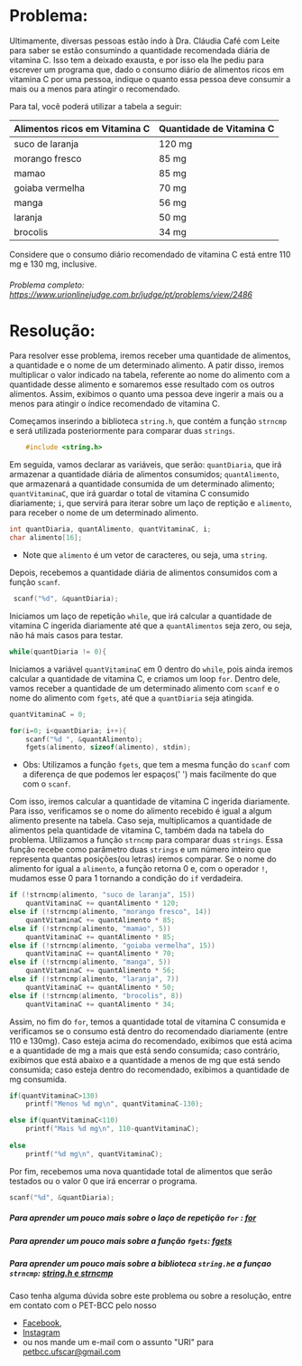 # Problema:
Ultimamente, diversas pessoas estão indo à Dra. Cláudia Café com Leite para saber se estão consumindo a quantidade recomendada diária de vitamina C. Isso tem a deixado exausta, e por isso ela lhe pediu para escrever um programa que, dado o consumo diário de alimentos ricos em vitamina C por uma pessoa, indique o quanto essa pessoa deve consumir a mais ou a menos para atingir o recomendado.

Para tal, você poderá utilizar a tabela a seguir:

Alimentos ricos em Vitamina C | Quantidade de Vitamina C
------------------------------| -----------------------
suco de laranja               | 120 mg
morango fresco                | 85 mg
mamao                         | 85 mg
goiaba vermelha               | 70 mg
manga                         | 56 mg
laranja                       | 50 mg
brocolis                      | 34 mg

Considere que o consumo diário recomendado de vitamina C está entre 110 mg e 130 mg, inclusive.

###### Problema completo: https://www.urionlinejudge.com.br/judge/pt/problems/view/2486

# Resolução:
Para resolver esse problema, iremos receber uma quantidade de alimentos, a quantidade e o nome de um determinado alimento. A patir disso, iremos multiplicar o valor indicado na tabela, referente ao nome do alimento com a quantidade desse alimento e somaremos esse resultado com os outros alimentos. Assim, exibimos o quanto uma pessoa deve ingerir a mais ou a menos para atingir o índice recomendado de vitamina C.

Começamos inserindo a biblioteca `string.h`, que contém a função `strncmp` e será utilizada posteriormente para comparar duas `strings`.
```c
	#include <string.h>
```

Em seguida, vamos declarar as variáveis, que serão: `quantDiaria`, que irá armazenar a quantidade diária de alimentos consumidos; `quantAlimento`, que armazenará a quantidade consumida de um determinado alimento; `quantVitaminaC`, que irá guardar o total de vitamina C consumido diariamente; `i`, que servirá para iterar sobre um laço de reptição e `alimento`, para receber o nome de um determinado alimento.
```c
int quantDiaria, quantAlimento, quantVitaminaC, i;
char alimento[16];
```
* Note que `alimento` é um vetor de caracteres, ou seja, uma `string`.

Depois, recebemos a quantidade diária de alimentos consumidos com a função `scanf`.
```c
 scanf("%d", &quantDiaria);
```

Iniciamos um laço de repetição `while`, que irá calcular a quantidade de vitamina C ingerida diariamente até que a `quantAlimentos` seja zero, ou seja, não há mais casos para testar. 
```c
while(quantDiaria != 0){  
```

Iniciamos a variável `quantVitaminaC` em 0 dentro do `while`, pois ainda iremos calcular a quantidade de vitamina C, e criamos um loop `for`. Dentro dele, vamos receber a quantidade de um determinado alimento com `scanf` e o nome do alimento com `fgets`, até que a `quantDiaria` seja atingida. 
```c
quantVitaminaC = 0;

for(i=0; i<quantDiaria; i++){
	scanf("%d ", &quantAlimento);
	fgets(alimento, sizeof(alimento), stdin); 
```
 * Obs: Utilizamos a função `fgets`, que tem a mesma função do `scanf` com a diferença de que podemos ler espaços(' ') mais facilmente do que com o `scanf`.

Com isso, iremos calcular a quantidade de vitamina C ingerida diariamente. Para isso, verificamos se o nome do alimento recebido é igual a algum alimento presente na tabela. Caso seja, multiplicamos a quantidade de alimentos pela quantidade de vitamina C, também dada na tabela do problema. 
Utilizamos a função `strncmp` para comparar duas `strings`. Essa função recebe como parâmetro duas `strings` e um número inteiro que representa quantas posições(ou letras) iremos comparar. Se o nome do alimento for igual a `alimento`, a função retorna 0 e, com o operador `!`, mudamos esse 0 para 1 tornando a condição do `if` verdadeira.  
```c
if (!strncmp(alimento, "suco de laranja", 15))
	quantVitaminaC += quantAlimento * 120;
else if (!strncmp(alimento, "morango fresco", 14))
	quantVitaminaC += quantAlimento * 85;
else if (!strncmp(alimento, "mamao", 5))
	quantVitaminaC += quantAlimento * 85;
else if (!strncmp(alimento, "goiaba vermelha", 15))
	quantVitaminaC += quantAlimento * 70;
else if (!strncmp(alimento, "manga", 5))
	quantVitaminaC += quantAlimento * 56;
else if (!strncmp(alimento, "laranja", 7))
	quantVitaminaC += quantAlimento * 50;
else if (!strncmp(alimento, "brocolis", 8))
	quantVitaminaC += quantAlimento * 34;
```

Assim, no fim do `for`, temos a quantidade total de vitamina C consumida e verificamos se o consumo está dentro do recomendado diariamente (entre 110 e 130mg). 
Caso esteja acima do recomendado, exibimos que está acima e a quantidade de mg a mais que está sendo consumida; 
caso contrário, exibimos que está abaixo e a quantidade a menos de mg que está sendo consumida;
caso esteja dentro do recomendado, exibimos a quantidade de mg consumida.    
```c
if(quantVitaminaC>130)
	printf("Menos %d mg\n", quantVitaminaC-130);

else if(quantVitaminaC<110)
	printf("Mais %d mg\n", 110-quantVitaminaC);
		
else
	printf("%d mg\n", quantVitaminaC);
```

Por fim, recebemos uma nova quantidade total de alimentos que serão testados ou o valor 0 que irá encerrar o programa.
```c
scanf("%d", &quantDiaria); 
```

##### Para aprender um pouco mais sobre o laço de repetição `for` : [for](http://linguagemc.com.br/a-estrutura-de-repeticao-for-em-c/)
##### Para aprender um pouco mais sobre a função `fgets`: [fgets](https://aprendendoc.wordpress.com/tag/fgets/)
##### Para aprender um pouco mais sobre a biblioteca `string.h`e a funçao `strncmp`: [string.h e strncmp](http://linguagemc.com.br/a-biblioteca-string-h/)

Caso tenha alguma dúvida sobre este problema ou sobre a resolução, entre em contato com o PET-BCC pelo nosso
* [Facebook](https://www.facebook.com/petbcc/),
* [Instagram](https://www.instagram.com/petbcc.ufscar/)
* ou nos mande um e-mail com o assunto "URI" para  petbcc.ufscar@gmail.com



